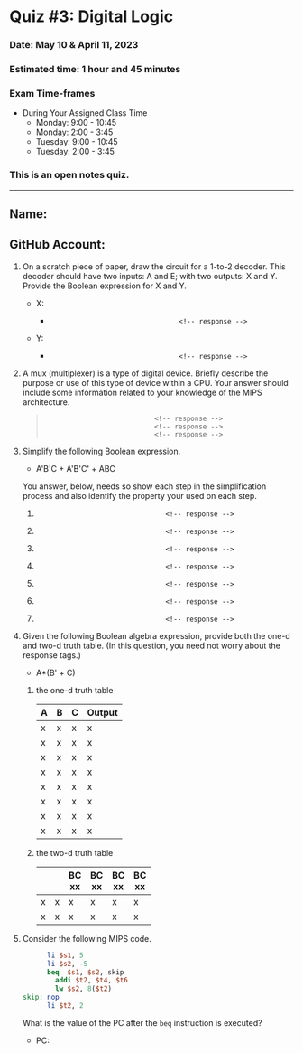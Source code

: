 # Quiz #3: Digital Logic
### Date: May 10 & April 11, 2023
### Estimated time: 1 hour and 45 minutes
### Exam Time-frames
* During Your Assigned Class Time 
  - Monday: 9:00 - 10:45
  - Monday: 2:00 - 3:45
  - Tuesday: 9:00 - 10:45
  - Tuesday: 2:00 - 3:45

### This is an open notes quiz.

---
## Name:                                            <!-- response -->
## GitHub Account:                                  <!-- response -->

1. On a scratch piece of paper, draw the circuit for a 1-to-2 decoder.  This decoder should have two inputs: A and E; with two outputs: X and Y. Provide the Boolean expression for X and Y.
   * X:
     -                                     <!-- response -->
   * Y:
     -                                     <!-- response -->

1. A mux (multiplexer) is a type of digital device.  Briefly describe the purpose or use of this type of device within a CPU.  Your answer should include some information related to your knowledge of the MIPS architecture.

   >                                <!-- response -->
   >                                <!-- response -->
   >                                <!-- response -->

   <!-- As always, add or delete lines with response tags as necessary! -->

1. Simplify the following Boolean expression.

   - A'B'C + A'B'C' + ABC

   You answer, below, needs so show each step in the simplification process and also identify the property your used on each step.

   1.                                     <!-- response -->
   1.                                     <!-- response -->
   1.                                     <!-- response -->
   1.                                     <!-- response -->
   1.                                     <!-- response -->
   1.                                     <!-- response -->
   1.                                     <!-- response -->

   <!-- As always, add or delete lines with response tags as necessary! -->

1. Given the following Boolean algebra expression, provide both the one-d and two-d truth table. (In this question, you need not worry about the response tags.)

   *  A*(B' + C)                                    

   1. the one-d truth table

      |  A |  B |  C | Output |
      |----|----|----| ------ |
      |  x |  x |  x |   x    |
      |  x |  x |  x |   x    |
      |  x |  x |  x |   x    |
      |  x |  x |  x |   x    |
      |  x |  x |  x |   x    |
      |  x |  x |  x |   x    |
      |  x |  x |  x |   x    |
      |  x |  x |  x |   x    |

   1. the two-d truth table

      |   |   | BC <br> xx | BC <br> xx | BC <br> xx | BC <br> xx | 
      |---|---|     --     |     --     |     --     |     --     | 
      | x | x |     x      |     x      |     x      |     x      | 
      | x | x |     x      |     x      |     x      |     x      | 


1. Consider the following MIPS code.

   ```mips
         li $s1, 5
         li $s2, -5
         beq  $s1, $s2, skip
           addi $t2, $t4, $t6
           lw $s2, 8($t2)
   skip: nop
         li $t2, 2
   ```

   What is the value of the PC after the `beq` instruction is executed?

   - PC:       <!-- response -->

   <!-- If you think you can NOT answer this question because you don't have a specific value for the PC, then you need to remember you can treat PC like a variable.  -->

